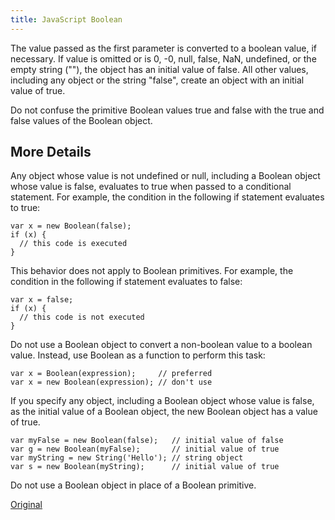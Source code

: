 ```yaml
---
title: JavaScript Boolean
---
```

The value passed as the first parameter is converted to a boolean value, if necessary. If value is omitted or is 0, -0, null, false, NaN, undefined, or the empty string (""), the object has an initial value of false. All other values, including any object or the string "false", create an object with an initial value of true.

Do not confuse the primitive Boolean values true and false with the true and false values of the Boolean object.

## More Details

Any object whose value is not undefined or null, including a Boolean object whose value is false, evaluates to true when passed to a conditional statement. For example, the condition in the following if statement evaluates to true:

    var x = new Boolean(false);
    if (x) {
      // this code is executed
    }

This behavior does not apply to Boolean primitives. For example, the condition in the following if statement evaluates to false:

    var x = false;
    if (x) {
      // this code is not executed
    }

Do not use a Boolean object to convert a non-boolean value to a boolean value. Instead, use Boolean as a function to perform this task:

    var x = Boolean(expression);     // preferred
    var x = new Boolean(expression); // don't use

If you specify any object, including a Boolean object whose value is false, as the initial value of a Boolean object, the new Boolean object has a value of true.

    var myFalse = new Boolean(false);   // initial value of false
    var g = new Boolean(myFalse);       // initial value of true
    var myString = new String('Hello'); // string object
    var s = new Boolean(myString);      // initial value of true

Do not use a Boolean object in place of a Boolean primitive.

<a href='https://developer.mozilla.org/en-US/docs/Web/JavaScript/Reference/Global_Objects/Boolean' target='_blank' rel='nofollow'>Original</a>
